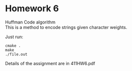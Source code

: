 # Homework 6  
Huffman Code algorithm  
This is a method to encode strings given character weights.

Just run:
``` 
cmake . 
make
./file.out  
```

Details of the assignment are in 411HW6.pdf
